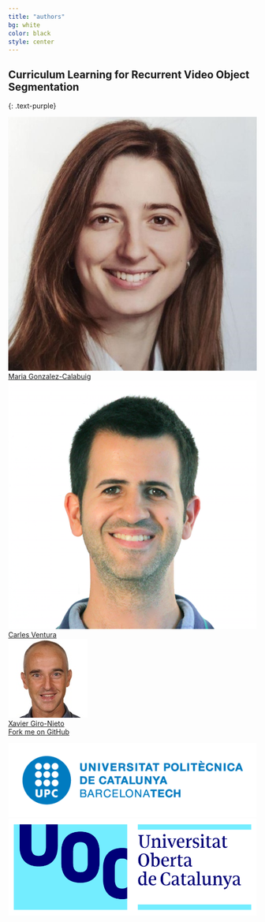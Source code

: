 ```yaml
---
title: "authors"
bg: white
color: black
style: center
---
```


## Curriculum Learning for Recurrent Video Object Segmentation
{: .text-purple}

<div class="author">
    <a href="" target="_blank">
      <div class="authorphoto"><img src="./assets/mgonzalez.jpg"></div>
      <div>Maria Gonzalez-Calabuig</div>
    </a>
</div>
<div class="author">
    <a href="http://sunai.uoc.edu/index.php/2016/10/13/dr-carles-ventura/" target="_blank">
      <div class="authorphoto"><img src="./assets/cventura2.png"></div>
      <div>Carles Ventura</div>
    </a>
</div>
<div class="author">
    <a href="https://imatge.upc.edu/web/people/xavier-giro" target="_blank">
      <div class="authorphoto"><img src="./assets/XavierGiro-160x160.jpg"></div>
      <div>Xavier Giro-Nieto</div>
    </a>
</div>


<span id="forkongithub">
  <a href="{{ site.source_link }}" class="bg-blue">
    Fork me on GitHub
  </a>
</span>


![upc-logo](./assets/upc-positiu.png)
![uoc-logo](./assets/uoc_masterbrand_3linies_positiu.png)

